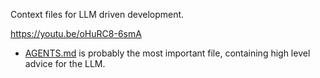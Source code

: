 Context files for LLM driven development.

<https://youtu.be/oHuRC8-6smA>

- [AGENTS.md](./AGENTS.md) is probably the most important file, containing high level advice for the LLM.
